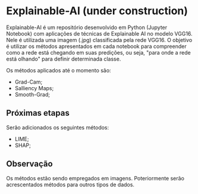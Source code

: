 # Explainable-AI (under construction)

Explainable-AI é um repositório desenvolvido em Python (Jupyter Notebook) com aplicações de técnicas de Explainable AI no modelo VGG16. Nele é utilizada uma imagem (.jpg) classificada pela rede VGG16. O objetivo é utilizar os métodos apresentados em cada notebook para compreender como a rede está chegando em suas predições, ou seja, "para onde a rede está olhando" para definir determinada classe.

Os métodos aplicados até o momento são:

  - Grad-Cam;
  - Salliency Maps;
  - Smooth-Grad;

## Próximas etapas

Serão adicionados os seguintes métodos:

  - LIME;
  - SHAP;
  
## Observação

Os métodos estão sendo empregados em imagens. Poteriormente serão acrescentados métodos para outros tipos de dados.
